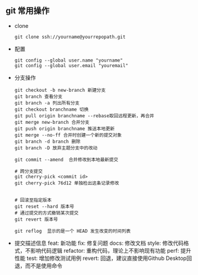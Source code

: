 ## git 常用操作
* clone
    ```
    git clone ssh://yourname@yourrepopath.git
    ```
* 配置
  ```
  git config --global user.name "yourname"
  git config --global user.email "youremail"
  ```
* 分支操作
  ```
  git checkout -b new-branch 新建分支
  git branch 查看分支
  git branch -a 列出所有分支
  git checkout branchname 切换
  git pull origin branchname --rebase取回远程更新，再合并
  git merge new-branch 合并分支
  git push origin branchname 推送本地更新
  git merge --no-ff 合并时创建一个新的提交对象
  git branch -d branch 删除
  git branch -D 放弃主题分支中的改动

  git commit --amend  合并修改到本地最新提交

  # 跨分支提交
  git cherry-pick <commit id>
  git cherry-pick 76d12 单独检出这条记录修改


  # 回滚至指定版本
  git reset --hard 版本号
  # 通过提交的方式撤销某次提交
  git revert 版本号

  git reflog  显示的是一个 HEAD 发生改变的时间列表
  ```
* 提交描述信息
  feat: 新功能
  fix: 修复问题
  docs: 修改文档
  style: 修改代码格式，不影响代码逻辑
  refactor: 重构代码，理论上不影响现有功能
  perf: 提升性能
  test: 增加修改测试用例
  revert: 回退，建议直接使用Github Desktop回退，而不是使用命令

